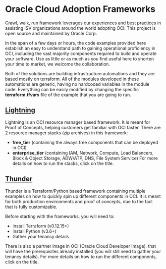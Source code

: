 # Oracle Cloud Adoption Frameworks

Crawl, walk, run framework leverages our experiences and best practices in assisting ISV organizations around the world adopting OCI. This project is open source and maintained by Oracle Corp. 

In the span of a few days or hours, the code examples provided here establish an easy to understand path to gaining operational proficiency in OCI, including the vast majority components required to build and operate your software. Use as little or as much as you find useful here to shorten your time to market, we welcome the collaboration.

Both of the solutions are building infrastructure automations and they are based mostly on terraform. All of the modules developed in these automations are generic, having no hardcoded variables in the module code. Everything can be easily modified by changing the specific **terraform.tfvars** file of the example that you are going to run. 


## [Lightning](./lightning/README.md)
Lightning is an OCI resource manager based framework. It is meant for Proof of Concepts, helping customers get familiar with OCI faster.
There are 2 resource manager stacks (zip archives) in this framework: 
- **free_tier** (containing the always free components that can be deployed in OCI)
- **enterprise_tier** (containing IAM, Network, Compute, Load Balancers, Block & Object Storage, ADW/ATP, DNS, File System Service)
For more details on how to run the stacks, click on the title.

## [Thunder](./thunder/README.md)
Thunder is a Terraform/Python based framework containing multiple examples on how to quickly spin up different components in OCI. It is meant for both production environments and proof of concepts, due to the fact that is fully customizable. 

Before starting with the frameworks, you will need to:
* Install Terraform (v0.12.15+) 
* Install Python (v3.6+)
* Gather your tenancy details 

There is also a partner image in OCI (Oracle Cloud Developer Image), that will have the prerequisites already installed (you will still need to gather your tenancy details).
For more details on how to run the different components, click on the title.